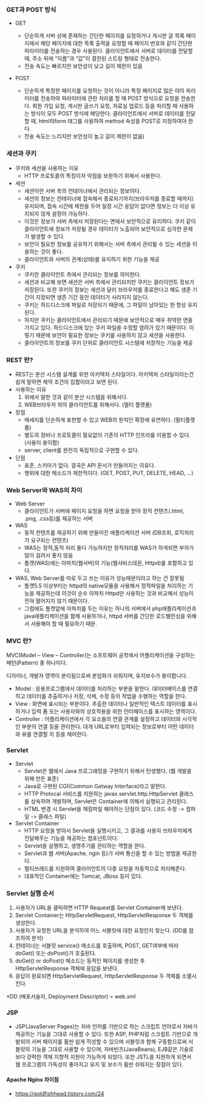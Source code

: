 ### GET과 POST 방식

-   GET
    
    -   단순하게 서버 상에 존재하는 간단한 페이지를 요청하거나 게시판 글 목록 페이지에서 해당 페이지에 대한 목록 출력을 요청할 때 페이지 번호와 같이 간단한 파라미터를 전송하는 경우 사용된다. 클라이언트에서 서버로 데이터를 전달할 때, 주소 뒤에 “이름”과 “값”이 결한된 스트링 형태로 전송한다.
    -   전송 속도는 빠르지만 보안성이 낮고 길이 제한이 있음
-   POST
    
    -   단순하게 특정한 페이지를 요청하는 것이 아니라 특정 페이지로 많은 야의 파라미터를 전송하여 파라미터에 관한 처리를 할 때 POST 방식으로 요청을 전송한다. 회원 가입 요청, 게시판 글쓰기 요청, 자료실 업로드 등을 처리할 때 사용하는 방식이 모두 POST 방식에 해당한다. 클라이언트에서 서버로 데이터를 전달할 때, html의form 태그를 사용하여 method 속성을 POST로 지정하여야 한다.
    -   전송 속도는 느리지만 보안성이 높고 길이 제한이 없음)

### 세션과 쿠키

-   쿠키와 세션을 사용하는 이유
    -   HTTP 프로토콜의 특징이자 약점을 보완하기 위해서 사용한다.
-   세션
    -   세션이란 서버 측의 컨테이너에서 관리되는 정보이다.
    -   세션의 정보는 컨테이너에 접속해서 종료되기까지(브라우저를 종료할 때까지) 유지되며, 접속 시간에 제한을 두어 일정 시간 응답이 없다면 정보는 더 이상 유지되지 않게 설정이 가능하다.
    -   이것은 정보가 서버 측에서 저장된다는 면에서 보안적으로 유리하다. 쿠키 같이 클라이언트에 정보가 저장될 경우 데이터가 노출되어 보안적으로 심각한 문제가 발생할 수 있다.
    -   보안이 필요한 정보를 공유하기 위해서는 서버 측에서 관리될 수 있는 세션을 이용하는 것이 좋다.
    -   클라이언트와 서버의 관계(상태)를 유지하기 위한 기능을 제공
-   쿠키
    -   쿠키란 클라이언트 측에서 관리되는 정보를 의미한다.
    -   세션과 비교해 보면 세션은 서버 측에서 관리되지만 쿠키는 클라이언트 정보가 저장된다. 또한 쿠키의 정보는 세션과 달리 브라우저를 종료한다고 해도 생존 기간이 지정되면 생존 기간 동안 데이터가 사라지지 않는다.
    -   쿠키는 하드디스크에 파일로 저장되기 때문에, 그 파일이 남아있는 한 항상 유지된다.
    -   하지만 쿠키는 클라이언트에서 관리되기 때문에 보안적으로 매우 취약한 면을 가지고 있다. 하드디스크에 있는 쿠키 파일을 수정할 염려가 있기 때문이다. 이렇기 때문에 보안이 필요한 정보는 쿠키를 사용하지 않고 세션을 사용한다.
    -   클라이언트의 정보를 쿠키 단위로 클라이언트 시스템에 저장하는 기능을 제공

### REST 란?

-   REST는 분산 시스템 설계를 위한 아키텍처 스타일이다. 아키텍처 스타일이라는건 쉽게 말하면 제약 조건의 집합이라고 보면 된다.
-   사용하는 이유
    1.  위에서 말한 것과 같이 분산 시스템을 위해서다.
    2.  WEB브라우저 외의 클라이언트를 위해서다. (멀티 플랫폼)
-   장점
    -   메세지를 단순하게 표현할 수 있고 WEB의 원칙인 확장에 유연하다. (멀티플랫폼)
    -   별도의 장비나 프로토콜이 필요없이 기존의 HTTP 인프라를 이용할 수 있다. (사용이 용이함)
    -   server, client를 완전히 독립적으로 구현할 수 있다.
-   단점
    -   표준, 스키마가 없다. 결국은 API 문서가 만들어지는 이유다.
    -   행위에 대한 메소드가 제한적이다. (GET, POST, PUT, DELETE, HEAD, ...)

### Web Server와 WAS의 차이

-   Web Server
    -   클라이언트가 서버에 페이지 요청을 하면 요청을 받아 정적 컨텐츠(.html, .png, .css등)를 제공하는 서버
-   WAS
    -   동적 컨텐츠를 제공하기 위해 만들어진 애플리케이션 서버 (DB조회, 로직처리가 요구되는 컨텐츠)
    -   WAS는 정적,동적 처리 둘다 가능하지만 정적처리를 WAS가 하게되면 부하가 많이 걸려서 좋지 않음
    -   톰캣(WAS)에는 아파치(웹서버)의 기능(웹서비스데몬, Httpd)를 포함하고 있다.
-   WAS, Web Server를 따로 두고 쓰는 이유가 성능때문이라고 하는 건 잘못됨
    -   톰캣5.5 이상부터는 httpd의 native모듈을 사용해서 정적파일을 처리하는 기능을 제공하는데 이것이 순수 아파치 Httpd만 사용하는 것과 비교해서 성능이 전혀 떨어지지 않기 때문이다.
    -   그럼에도 톰캣앞에 아파치를 두는 이유는 하나의 서버에서 php애플리케이션과 java애플리케이션을 함께 사용하거나, httpd 서버를 간단한 로드밸런싱을 위해서 사용해야 할 때 필요하기 때문.

### MVC 란?

MVC(Model – View – Controller)는 소프트웨어 공학에서 어플리케이션을 구성하는 패턴(Pattern) 중 하나이다.

디자이너, 개발자 영역이 분리됨으로써 분업화가 쉬워지며, 유지보수가 용이합니다.

-   Model : 응용프로그램에서 데이터를 처리하는 부분을 말한다. 데이터베이스를 연결하고 데이터를 추출하거나 저장, 삭제, 수정 등의 작업을 수행하는 역할을 한다.
-   View : 화면에 표시되는 부분이다. 추출한 데이터나 일반적인 텍스트 데이터를 표시하거나 입력 폼 또는 사용자와의 상호작용을 위한 인터페이스를 표시하는 영역이다.
-   Controller : 어플리케이션에서 각 요소들의 연결 관계를 설정하고 데이터와 시각적인 부분의 연결 등을 관리한다. 대개 URL로부터 입력되는 정보로부터 어떤 데이터와 뷰를 연결할 지 등을 제어한다.

### Servlet

-   Servlet
    -   Servlet은 웹에서 Java 프로그래밍을 구현하기 위해서 탄생했다. (웹 개발을 위해 만든 표준)
    -   Java로 구현된 CGI(Common Gatway Interface)라고 말한다.
    -   HTTP Protocal 서비스를 지원하는 javax.servlet.http.HttpServlet 클래스를 상속하여 개발하며, Servlet은 Container에 의해서 실행되고 관리된다.
    -   HTML 변경 시 Servlet을 재컴파일 해야하는 단점이 있다. (코드 수정 -> 컴파일 -> 클래스 파일)
-   Servlet Container
    -   HTTP 요청을 받아서 Servlet을 실행시키고, 그 결과를 사용자 브라우저에게 전달해주는 기능을 제공하는 컴포넌트이다.
    -   Servlet을 실행하고, 생명주기를 관리하는 역할을 한다.
    -   Servlet과 웹 서버(Apache, ngin 등)가 서버 통신을 할 수 있는 방법을 제공한다.
    -   멀티쓰레드를 지원하여 클라이언트의 다중 요청을 자동적으로 처리해준다.
    -   대표적인 Container에는 Tomcat, JBoss 등이 있다.

### Servlet 실행 순서

1.  사용자가 URL을 클릭하면 HTTP Request를 Servlet Container에 보낸다.
2.  Servlet Container는 HttpServletRequest, HttpServletResponse 두 객체를 생성한다.
3.  사용자가 요청한 URL을 분석하여 어느 서블릿에 대한 요청인지 찾는다. (DD를 참조하여 분석)
4.  컨테이너는 서블릿 service() 메소드를 호출하며, POST, GET여부에 따라 doGet() 또는 doPost()가 호출된다.
5.  doGet() or doPost() 메소드는 동적인 페이지를 생성한 후 HttpServletResponse 객체에 응답을 보낸다.
6.  응답이 완료되면 HttpServletRequest, HttpServletResponse 두 객체를 소멸시킨다.

\*DD (배포서술자, Deployment Descriptor) = web.xml

### JSP

-   JSP(JavaServer Pages)는 자바 언어를 기반으로 하는 스크립트 언어로서 자바가 제공하는 기능을 그대로 사용할 수 있다. 또한 ASP, PHP처럼 스크립트 기반으로 개발되어 서버 페이지를 휠씬 쉽게 작성할 수 있으며 서블릿과 함께 구동함으로써 서블릿의 기능을 그대로 사용할 수 있으며, 자바빈즈(JavaBeans), EJB같은 기술로 보다 강력한 객체 지향적 지원이 가능하게 되었다. 또한 JSTL을 지원하게 되면서 웹 프로그램의 가독성이 좋아지고 유지 및 보수가 휠씬 쉬워지는 장점이 있다.

#### Apache Nginx 차이점
- https://goldfishhead.tistory.com/24